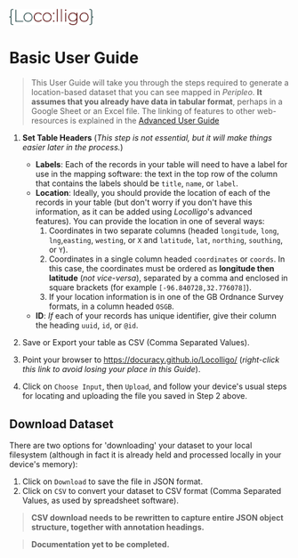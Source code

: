 <p align="left" width="100%">
    <img src="/images/Locolligo.png" style="width: 30%" />
</p>

# Basic User Guide
> This User Guide will take you through the steps required to generate a location-based dataset that you can see mapped in *Peripleo*. **It assumes that you already have data in tabular format**, perhaps in a Google Sheet or an Excel file. The linking of features to other web-resources is explained in the [Advanced User Guide](./User-Guide-Advanced.md)

1. **Set Table Headers** (*This step is not essential, but it will make things easier later in the process.*)
    - **Labels**: Each of the records in your table will need to have a label for use in the mapping software: the text in the top row of the column that contains the labels should be `title`, `name`, or `label`.
    - **Location**: Ideally, you should provide the location of each of the records in your table (but don't worry if you don't have this information, as it can be added using *Locolligo*'s advanced features). You can provide the location in one of several ways:
        1. Coordinates in two separate columns (headed `longitude`, `long`, `lng`,`easting`, `westing`, or `X` and `latitude`, `lat`, `northing`, `southing`, or `Y`).
        2. Coordinates in a single column headed `coordinates` or `coords`. In this case, the coordinates must be ordered as **longitude then latitude** (*not vice-versa*), separated by a comma and enclosed in square brackets (for example `[-96.840728,32.776078]`).
        3. If your location information is in one of the GB Ordnance Survey formats, in a column headed `OSGB`.
    - **ID**: *If* each of your records has unique identifier, give their column the heading `uuid`, `id`, or `@id`.

2. Save or Export your table as CSV (Comma Separated Values).

3. Point your browser to https://docuracy.github.io/Locolligo/ (*right-click this link to avoid losing your place in this Guide*).

4. Click on `Choose Input`, then `Upload`, and follow your device's usual steps for locating and uploading the file you saved in Step 2 above.



## Download Dataset
There are two options for 'downloading' your dataset to your local filesystem (although in fact it is already held and processed locally in your device's memory):
1. Click on `Download` to save the file in JSON format.
2. Click on `CSV` to convert your dataset to CSV format (Comma Separated Values, as used by spreadsheet software).

> **CSV download needs to be rewritten to capture entire JSON object structure, together with annotation headings.**

> **Documentation yet to be completed.**
